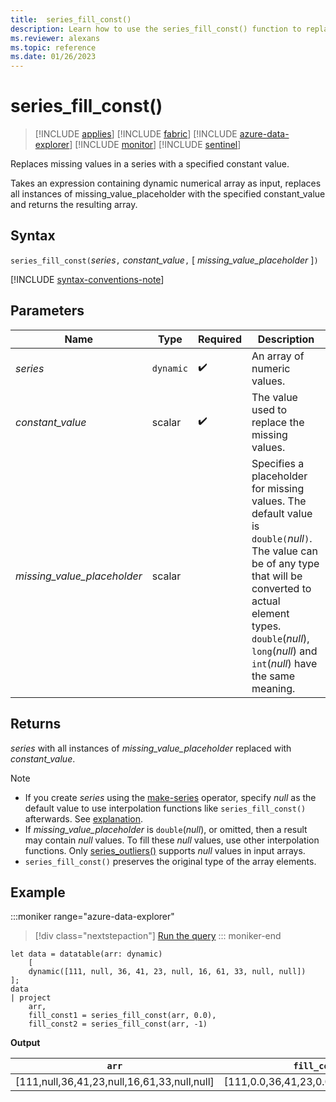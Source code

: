 ```yaml
---
title:  series_fill_const()
description: Learn how to use the series_fill_const() function to replace missing values in a series with a specified constant value.
ms.reviewer: alexans
ms.topic: reference
ms.date: 01/26/2023
---
```

# series_fill_const()

> [!INCLUDE [applies](../includes/applies-to-version/applies.md)] [!INCLUDE [fabric](../includes/applies-to-version/fabric.md)] [!INCLUDE [azure-data-explorer](../includes/applies-to-version/azure-data-explorer.md)] [!INCLUDE [monitor](../includes/applies-to-version/monitor.md)] [!INCLUDE [sentinel](../includes/applies-to-version/sentinel.md)]

Replaces missing values in a series with a specified constant value.

Takes an expression containing dynamic numerical array as input, replaces all instances of missing_value_placeholder with the specified constant_value and returns the resulting array.

## Syntax

`series_fill_const(`*series*`,` *constant_value*`,` [ *missing_value_placeholder* ]`)`

[!INCLUDE [syntax-conventions-note](../includes/syntax-conventions-note.md)]

## Parameters

| Name | Type | Required | Description |
|--|--|--|--|
| *series* | `dynamic` |  :heavy_check_mark: | An array of numeric values.|
| *constant_value* | scalar |  :heavy_check_mark: | The value used to replace the missing values.|
| *missing_value_placeholder* | scalar | | Specifies a placeholder for missing values. The default value is `double(`*null*`)`. The value can be of any type that will be converted to actual element types. `double`(*null*), `long`(*null*) and `int`(*null*) have the same meaning.|

## Returns

*series* with all instances of *missing_value_placeholder* replaced with *constant_value*.

> [!NOTE]
>
> * If you create *series* using the [make-series](make-series-operator.md) operator, specify *null* as the default value to use interpolation functions like `series_fill_const()` afterwards. See [explanation](make-series-operator.md#list-of-series-interpolation-functions).
> * If *missing_value_placeholder* is `double`(*null*), or omitted, then a result may contain *null* values. To fill these *null* values, use other interpolation functions. Only [series_outliers()](series-outliers-function.md) supports *null* values in input arrays.
> * `series_fill_const()` preserves the original type of the array elements.

## Example

:::moniker range="azure-data-explorer"
> [!div class="nextstepaction"]
> <a href="https://dataexplorer.azure.com/clusters/kvc9rf7q4d68qcw5sk2d6f.northeurope/databases/MyDatabase?query=H4sIAAAAAAAAA3WOywrCMBBF94H8wywTiNJppAvFLymlxDRCJLaSxIXgxzsmPkBwFvM4XO6d4DJMJhvYl5HNIThhYtzCdJvN2VvJGVD1dbyg6BFRwXwNQYHuFGzoavWbIJGOiP6QZx8kGXA27DgriZzd4RKXk7O5mlOsgroefQijXeaUkT5LLnqXxi8URdqsG6l+9e1//QrlA3dBmsPvAAAA" target="_blank">Run the query</a>
::: moniker-end

```kusto
let data = datatable(arr: dynamic)
    [
    dynamic([111, null, 36, 41, 23, null, 16, 61, 33, null, null])   
];
data 
| project
    arr, 
    fill_const1 = series_fill_const(arr, 0.0),
    fill_const2 = series_fill_const(arr, -1)  
```

**Output**

|`arr`|`fill_const1`|`fill_const2`|
|---|---|---|
|[111,null,36,41,23,null,16,61,33,null,null]|[111,0.0,36,41,23,0.0,16,61,33,0.0,0.0]|[111,-1,36,41,23,-1,16,61,33,-1,-1]|
